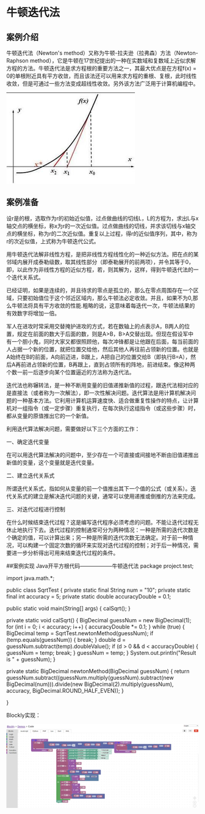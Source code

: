 # 牛顿迭代法

## 案例介绍
牛顿迭代法（Newton's method）又称为牛顿-拉夫逊（拉弗森）方法（Newton-Raphson method），它是牛顿在17世纪提出的一种在实数域和复数域上近似求解方程的方法。牛顿迭代法是求方程根的重要方法之一，其最大优点是在方程f(x) = 0的单根附近具有平方收敛，而且该法还可以用来求方程的重根、复根，此时线性收敛，但是可通过一些方法变成超线性收敛。另外该方法广泛用于计算机编程中。

![](/assets/0.jpg)

## 案例准备
设r是的根，选取作为r的初始近似值，过点做曲线的切线L，L的方程为，求出L与x轴交点的横坐标，称x为r的一次近似值。过点做曲线的切线，并求该切线与x轴交点的横坐标，称为r的二次近似值。重复以上过程，得r的近似值序列，其中，称为r的次近似值，上式称为牛顿迭代公式。

用牛顿迭代法解非线性方程，是把非线性方程线性化的一种近似方法。把在点的某邻域内展开成泰勒级数，取其线性部分（即泰勒展开的前两项），并令其等于0，即，以此作为非线性方程的近似方程，若，则其解为，这样，得到牛顿迭代法的一个迭代关系式。

已经证明，如果是连续的，并且待求的零点是孤立的，那么在零点周围存在一个区域，只要初始值位于这个邻近区域内，那么牛顿法必定收敛。并且，如果不为0,那么牛顿法将具有平方收敛的性能.粗略的说，这意味着每迭代一次，牛顿法结果的有效数字将增加一倍。

军人在进攻时常采用交替掩护进攻的方式，若在数轴上的点表示A，B两人的位置，规定在前面的数大于后面的数，则是A>B，B>A交替出现。但现在假设军中有一个胆小鬼，同时大家又都很照顾他，每次冲锋都是让他跟在后面，每当前面的人占据一个新的位置，就把位置交给他，然后其他人再往前占领新的位置。也就是A始终在B的前面，A向前迈进，B跟上，A把自己的位置交给B（即执行B=A），然后A再前进占领新的位置，B再跟上，直到占领所有的阵地，前进结束。像这种两个数一前一后逐步向某个位置逼近的方法称为迭代法。

迭代法也称辗转法，是一种不断用变量的旧值递推新值的过程，跟迭代法相对应的是直接法（或者称为一次解法），即一次性解决问题。迭代算法是用计算机解决问题的一种基本方法。它利用计算机运算速度快、适合做重复性操作的特点，让计算机对一组指令（或一定步骤）重复执行，在每次执行这组指令（或这些步骤）时，都从变量的原值推出它的一个新值。

利用迭代算法解决问题，需要做好以下三个方面的工作：

一、确定迭代变量

在可以用迭代算法解决的问题中，至少存在一个可直接或间接地不断由旧值递推出新值的变量，这个变量就是迭代变量。

二、建立迭代关系式

所谓迭代关系式，指如何从变量的前一个值推出其下一个值的公式（或关系）。迭代关系式的建立是解决迭代问题的关键，通常可以使用递推或倒推的方法来完成。

三、对迭代过程进行控制


在什么时候结束迭代过程？这是编写迭代程序必须考虑的问题。不能让迭代过程无休止地执行下去。迭代过程的控制通常可分为两种情况：一种是所需的迭代次数是个确定的值，可以计算出来；另一种是所需的迭代次数无法确定。对于前一种情况，可以构建一个固定次数的循环来实现对迭代过程的控制；对于后一种情况，需要进一步分析得出可用来结束迭代过程的条件。

##案例实现
 Java开平方根代码——————牛顿迭代法
 package project.test;



import java.math.*;


public class SqrtTest {
private static final String num = "10";
private static final int accuracy = 5;
private static double accuracyDouble = 0.1;


public static void main(String[] args) {
calSqrt();
}


private static void calSqrt() {
BigDecimal guessNum = new BigDecimal(1);
for (int i = 0; i < accuracy; i++) {
accuracyDouble *= 0.1;
}
while (true) {
BigDecimal temp = SqrtTest.newtonMethod(guessNum);
if (temp.equals(guessNum)) {
break;
}
double d = guessNum.subtract(temp).doubleValue();
if (d > 0 && d < accuracyDouble) {
guessNum = temp;
break;
}
guessNum = temp;
}
System.out.println("Result is " + guessNum);
}


private static BigDecimal newtonMethod(BigDecimal guessNum) {
return guessNum.subtract((guessNum.multiply(guessNum).subtract(new BigDecimal(num))).divide(new BigDecimal(2).multiply(guessNum), accuracy, BigDecimal.ROUND_HALF_EVEN));
}


}

Blockly实现：

![](/assets/anliniu.png)